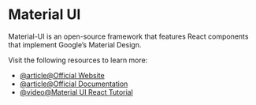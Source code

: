# Material UI

Material-UI is an open-source framework that features React components that implement Google’s Material Design.

Visit the following resources to learn more:

- [@article@Official Website](https://mui.com/material-ui/)
- [@article@Official Documentation](https://mui.com/material-ui/getting-started/)
- [@video@Material UI React Tutorial](https://www.youtube.com/watch?v=o1chMISeTC0)
